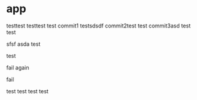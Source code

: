 # app

testtest
testtest
test
commit1
testsdsdf
commit2test
test
commit3asd
test
test

sfsf
asda
test

test

fail again

fail

test
test
test
test
